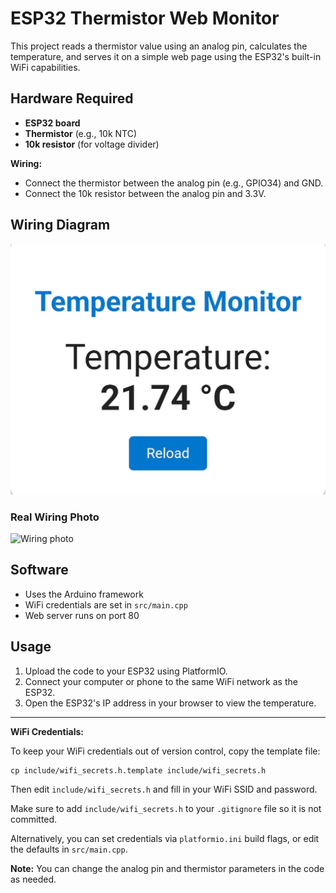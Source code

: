 # ESP32 Thermistor Web Monitor

This project reads a thermistor value using an analog pin, calculates the temperature, and serves it on a simple web page using the ESP32's built-in WiFi capabilities.

## Hardware Required

- **ESP32 board**
- **Thermistor** (e.g., 10k NTC)
- **10k resistor** (for voltage divider)

**Wiring:**

- Connect the thermistor between the analog pin (e.g., GPIO34) and GND.
- Connect the 10k resistor between the analog pin and 3.3V.

## Wiring Diagram

![Wiring diagram](screenshots/image.png)

### Real Wiring Photo

![Wiring photo](wiring.jpg)

## Software

- Uses the Arduino framework
- WiFi credentials are set in `src/main.cpp`
- Web server runs on port 80

## Usage

1. Upload the code to your ESP32 using PlatformIO.
2. Connect your computer or phone to the same WiFi network as the ESP32.
3. Open the ESP32's IP address in your browser to view the temperature.

---

**WiFi Credentials:**

To keep your WiFi credentials out of version control, copy the template file:

```
cp include/wifi_secrets.h.template include/wifi_secrets.h
```

Then edit `include/wifi_secrets.h` and fill in your WiFi SSID and password.

Make sure to add `include/wifi_secrets.h` to your `.gitignore` file so it is not committed.

Alternatively, you can set credentials via `platformio.ini` build flags, or edit the defaults in `src/main.cpp`.

**Note:** You can change the analog pin and thermistor parameters in the code as needed.

